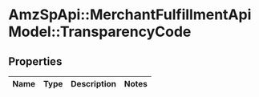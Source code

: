 # AmzSpApi::MerchantFulfillmentApiModel::TransparencyCode

## Properties
Name | Type | Description | Notes
------------ | ------------- | ------------- | -------------

